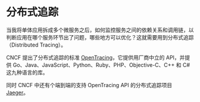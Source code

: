 # 分布式追踪

当我将单体应用拆成多个微服务之后，如何监控服务之间的依赖关系和调用链，以判断应用在哪个服务环节出了问题，哪些地方可以优化？这就需要用到分布式追踪（Distributed Tracing）。

CNCF 提出了分布式追踪的标准 [OpenTracing](https://opentracing.io/)，它提供用厂商中立的 API，并提供 Go、Java、JavaScript、Python、Ruby、PHP、Objective-C、C++ 和 C# 这九种语言的库。

同时 CNCF  中还有个端到端的支持 OpenTracing API 的分布式追踪项目 [Jaeger](https://www.jaegertracing.io/)。
